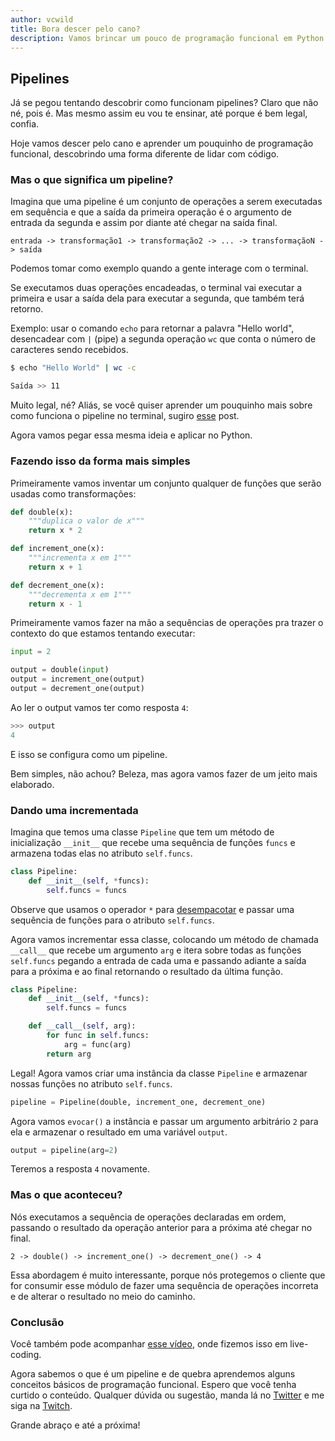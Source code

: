 ```yaml
---
author: vcwild
title: Bora descer pelo cano?
description: Vamos brincar um pouco de programação funcional em Python
---
```


## Pipelines

Já se pegou tentando descobrir como funcionam pipelines? Claro que não né, pois é. Mas mesmo assim eu vou te ensinar, até porque é bem legal, confia.

Hoje vamos descer pelo cano e aprender um pouquinho de programação funcional, descobrindo uma forma diferente de lidar com código.

### Mas o que significa um pipeline?

Imagina que uma pipeline é um conjunto de operações a serem executadas em sequência e que a saída da primeira operação é o argumento de entrada da segunda e assim por diante até chegar na saída final.

`entrada -> transformação1 -> transformação2 -> ... -> transformaçãoN -> saída`

Podemos tomar como exemplo quando a gente interage com o terminal.

Se executamos duas operações encadeadas, o terminal vai executar a primeira e usar a saída dela para executar a segunda, que também terá retorno.

Exemplo: usar o comando `echo` para retornar a palavra "Hello world", desencadear com `|` (pipe) a segunda operação `wc` que conta o número de caracteres sendo recebidos.

```bash
$ echo "Hello World" | wc -c

Saída >> 11
```

Muito legal, né? Aliás, se você quiser aprender um pouquinho mais sobre como funciona o pipeline no terminal, sugiro [esse](https://www.vivaolinux.com.br/artigo/Pipelines-\(Canalizadores\)) post.

Agora vamos pegar essa mesma ideia e aplicar no Python.

### Fazendo isso da forma mais simples

Primeiramente vamos inventar um conjunto qualquer de funções que serão usadas como transformações:

```python
def double(x):
    """duplica o valor de x"""
    return x * 2

def increment_one(x):
    """incrementa x em 1"""
    return x + 1

def decrement_one(x):
    """decrementa x em 1"""
    return x - 1
```

Primeiramente vamos fazer na mão a sequências de operações pra trazer o contexto do que estamos tentando executar:

```python
input = 2

output = double(input)
output = increment_one(output)
output = decrement_one(output)
```

Ao ler o output vamos ter como resposta `4`:

```python
>>> output
4
```

E isso se configura como um pipeline.

Bem simples, não achou? Beleza, mas agora vamos fazer de um jeito mais elaborado.

### Dando uma incrementada

Imagina que temos uma classe `Pipeline` que tem um método de inicialização `__init__` que recebe uma sequência de funções `funcs` e armazena todas elas no atributo `self.funcs`.

```python
class Pipeline:
    def __init__(self, *funcs):
        self.funcs = funcs
```

Observe que usamos o operador `*` para [desempacotar](https://www.alura.com.br/artigos/entendendo-o-desempacotamento-no-python) e passar uma sequência de funções para o atributo `self.funcs`.

Agora vamos incrementar essa classe, colocando um método de chamada `__call__` que recebe um argumento `arg` e itera sobre todas as funções `self.funcs` pegando a entrada de cada uma e passando adiante a saída para a próxima e ao final retornando o resultado da última função.

```python
class Pipeline:
    def __init__(self, *funcs):
        self.funcs = funcs

    def __call__(self, arg):
        for func in self.funcs:
            arg = func(arg)
        return arg
```

Legal! Agora vamos criar uma instância da classe `Pipeline` e armazenar nossas funções no atributo `self.funcs`.

```python
pipeline = Pipeline(double, increment_one, decrement_one)
```

Agora vamos `evocar()` a instância e passar um argumento arbitrário `2` para ela e armazenar o resultado em uma variável `output`.

```python
output = pipeline(arg=2)
```

Teremos a resposta `4` novamente.

### Mas o que aconteceu?

Nós executamos a sequência de operações declaradas em ordem, passando o resultado da operação anterior para a próxima até chegar no final.

`2 -> double() -> increment_one() -> decrement_one() -> 4`

Essa abordagem é muito interessante, porque nós protegemos o cliente que for consumir esse módulo de fazer uma sequência de operações incorreta e de alterar o resultado no meio do caminho.

### Conclusão

Você também pode acompanhar [esse vídeo](https://www.twitch.tv/videos/1242247269), onde fizemos isso em live-coding.

Agora sabemos o que é um pipeline e de quebra aprendemos alguns conceitos básicos de programação funcional. Espero que você tenha curtido o conteúdo. Qualquer dúvida ou sugestão, manda lá no [Twitter](https://twitter.com/vcwild) e me siga na [Twitch](https://www.twitch.tv/vcwild).

Grande abraço e até a próxima!
